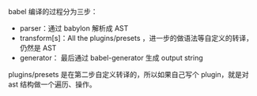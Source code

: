 babel 编译的过程分为三步：

- parser：通过 babylon 解析成 AST
- transform[s]：All the plugins/presets ，进一步的做语法等自定义的转译，仍然是 AST
- generator： 最后通过 babel-generator 生成 output string

plugins/presets 是在第二步自定义转译的，所以如果自己写个 plugin，就是对 ast 结构做一个遍历、操作。